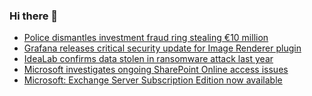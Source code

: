 ### Hi there 👋

<!--START_SECTION:feed-->
* [Police dismantles investment fraud ring stealing €10 million](https://www.bleepingcomputer.com/news/legal/police-dismantles-investment-fraud-ring-stealing-10-million/)
* [Grafana releases critical security update for Image Renderer plugin](https://www.bleepingcomputer.com/news/security/grafana-releases-critical-security-update-for-image-renderer-plugin/)
* [IdeaLab confirms data stolen in ransomware attack last year](https://www.bleepingcomputer.com/news/security/idealab-confirms-data-stolen-in-ransomware-attack-last-year/)
* [Microsoft investigates ongoing SharePoint Online access issues](https://www.bleepingcomputer.com/news/microsoft/microsoft-investigates-ongoing-sharepoint-online-access-issues/)
* [Microsoft: Exchange Server Subscription Edition now available](https://www.bleepingcomputer.com/news/microsoft/microsoft-exchange-server-subscription-edition-now-available/)
<!--END_SECTION:feed-->

<!--
**frankenk/frankenk** is a ✨ _special_ ✨ repository because its `README.md` (this file) appears on your GitHub profile.

Here are some ideas to get you started:

- 🔭 I’m currently working on ...
- 🌱 I’m currently learning ...
- 👯 I’m looking to collaborate on ...
- 🤔 I’m looking for help with ...
- 💬 Ask me about ...
- 📫 How to reach me: ...
- 😄 Pronouns: ...
- ⚡ Fun fact: ...
-->



